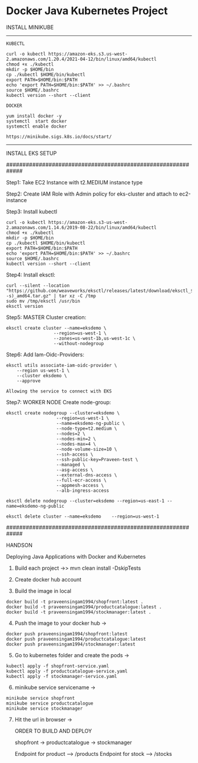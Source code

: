 # Docker Java Kubernetes Project


INSTALL MINIKUBE 
***********************************************************

`KUBECTL`
```
curl -o kubectl https://amazon-eks.s3.us-west-2.amazonaws.com/1.20.4/2021-04-12/bin/linux/amd64/kubectl
chmod +x ./kubectl
mkdir -p $HOME/bin
cp ./kubectl $HOME/bin/kubectl
export PATH=$HOME/bin:$PATH
echo 'export PATH=$HOME/bin:$PATH' >> ~/.bashrc
source $HOME/.bashrc
kubectl version --short --client
```

`DOCKER`
```
yum install docker -y
systemctl  start docker
systemctl enable docker
```
`https://minikube.sigs.k8s.io/docs/start/`
***********************************************************



INSTALL EKS SETUP

#############################################################

Step1: Take EC2 Instance with t2.MEDIUM instance type


Step2: Create IAM Role with Admin policy for eks-cluster and attach to ec2-instance


Step3: Install kubectl
```
curl -o kubectl https://amazon-eks.s3-us-west-2.amazonaws.com/1.14.6/2019-08-22/bin/linux/amd64/kubectl
chmod +x ./kubectl
mkdir -p $HOME/bin
cp ./kubectl $HOME/bin/kubectl
export PATH=$HOME/bin:$PATH
echo 'export PATH=$HOME/bin:$PATH' >> ~/.bashrc
source $HOME/.bashrc
kubectl version --short --client
```


Step4: Install eksctl:
```
curl --silent --location "https://github.com/weaveworks/eksctl/releases/latest/download/eksctl_$(uname -s)_amd64.tar.gz" | tar xz -C /tmp
sudo mv /tmp/eksctl /usr/bin
eksctl version
```


Step5: MASTER Cluster creation:
```
eksctl create cluster --name=eksdemo \
                  --region=us-west-1 \
                  --zones=us-west-1b,us-west-1c \
                  --without-nodegroup 
```


Step6: Add Iam-Oidc-Providers:
```
eksctl utils associate-iam-oidc-provider \
    --region us-west-1 \
    --cluster eksdemo \
    --approve 
```
`Allowing the service to connect with EKS`


Step7: WORKER NODE Create node-group:
```
eksctl create nodegroup --cluster=eksdemo \
                   --region=us-west-1 \
                   --name=eksdemo-ng-public \
                   --node-type=t2.medium \
                   --nodes=2 \
                   --nodes-min=2 \
                   --nodes-max=4 \
                   --node-volume-size=10 \
                   --ssh-access \
                   --ssh-public-key=Praveen-test \
                   --managed \
                   --asg-access \
                   --external-dns-access \
                   --full-ecr-access \
                   --appmesh-access \
                   --alb-ingress-access	
```

 
`eksctl delete nodegroup --cluster=eksdemo --region=us-east-1 --name=eksdemo-ng-public`



`eksctl delete cluster --name=eksdemo    --region=us-west-1`




#############################################################


HANDSON


Deploying Java Applications with Docker and Kubernetes

1) Build each project ->> mvn clean install -DskipTests


2) Create docker hub account


3) Build the image in local
   
```
docker build -t praveensingam1994/shopfront:latest .
docker build -t praveensingam1994/productcatalogue:latest .
docker build -t praveensingam1994/stockmanager:latest .
```


4) Push the image to your docker hub ->

```
docker push praveensingam1994/shopfront:latest 
docker push praveensingam1994/productcatalogue:latest
docker push praveensingam1994/stockmanager:latest
```


5) Go to kubernetes folder and create the pods -> 

```
kubectl apply -f shopfront-service.yaml
kubectl apply -f productcatalogue-service.yaml
kubectl apply -f stockmanager-service.yaml
```


6) minikube service servicename  -> 

```
minikube service shopfront
minikube service productcatalogue
minikube service stockmanager
```


7) Hit the url in browser -> 

    ORDER TO BUILD AND DEPLOY 

    shopfront -> productcatalogue -> stockmanager

    Endpoint for product --> /products
    Endpoint for stock --> /stocks
    
    

